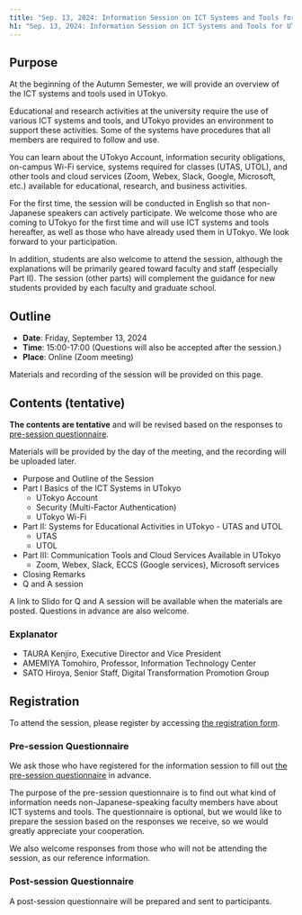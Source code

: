 ```yaml
---
title: "Sep. 13, 2024: Information Session on ICT Systems and Tools for UTokyo Members (Conducted in English)"
h1: "Sep. 13, 2024: Information Session on ICT Systems and Tools for UTokyo Members (Conducted in English)"
---
```


## Purpose
At the beginning of the Autumn Semester, we will provide an overview of the ICT systems and tools used in UTokyo.

Educational and research activities at the university require the use of various ICT systems and tools, and UTokyo provides an environment to support these activities. Some of the systems have procedures that all members are required to follow and use.

You can learn about the UTokyo Account, information security obligations, on-campus Wi-Fi service, systems required for classes (UTAS, UTOL), and other tools and cloud services (Zoom, Webex, Slack, Google, Microsoft, etc.) available for educational, research, and business activities.

For the first time, the session will be conducted in English so that non-Japanese speakers can actively participate. We welcome those who are coming to UTokyo for the first time and will use ICT systems and tools hereafter, as well as those who have already used them in UTokyo. We look forward to your participation.

In addition, students are also welcome to attend the session, although the explanations will be primarily geared toward faculty and staff (especially Part II). The session (other parts) will complement the guidance for new students provided by each faculty and graduate school.

## Outline
- **Date**: Friday, September 13, 2024
- **Time**: 15:00-17:00 (Questions will also be accepted after the session.)
- **Place**: Online (Zoom meeting)

Materials and recording of the session will be provided on this page.

## Contents (tentative)
**The contents are tentative** and will be revised based on the responses to [pre-session questionnaire]().

Materials will be provided by the day of the meeting, and the recording will be uploaded later.

- Purpose and Outline of the Session
- Part I Basics of the ICT Systems in UTokyo
   - UTokyo Account
   - Security (Multi-Factor Authentication)
   - UTokyo Wi-Fi
- Part II: Systems for Educational Activities in UTokyo - UTAS and UTOL
   - UTAS
   - UTOL
- Part III: Communication Tools and Cloud Services Available in UTokyo
   - Zoom, Webex, Slack, ECCS (Google services), Microsoft services
- Closing Remarks
- Q and A session

A link to Slido for Q and A session will be available when the materials are posted. Questions in advance are also welcome.

### Explanator
- TAURA Kenjiro, Executive Director and Vice President
- AMEMIYA Tomohiro, Professor, Information Technology Center
- SATO Hiroya, Senior Staff, Digital Transformation Promotion Group

## Registration
To attend the session, please register by accessing [the registration form]().

### Pre-session Questionnaire
We ask those who have registered for the information session to fill out [the pre-session questionnaire]() in advance.

The purpose of the pre-session questionnaire is to find out what kind of information needs non-Japanese-speaking faculty members have about ICT systems and tools. The questionnaire is optional, but we would like to prepare the session based on the responses we receive, so we would greatly appreciate your cooperation.

We also welcome responses from those who will not be attending the session, as our reference information.

### Post-session Questionnaire
A post-session questionnaire will be prepared and sent to participants.
